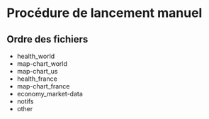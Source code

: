# Procédure de lancement manuel

## Ordre des fichiers

- health_world
- map-chart_world
- map-chart_us
- health_france
- map-chart_france
- economy_market-data
- notifs
- other